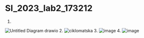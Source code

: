# SI_2023_lab2_173212
1.
![Untitled Diagram drawio](https://github.com/dsmak32/SI_2023_lab2_173212/assets/126429044/a253ef03-e31a-4312-88ff-189bee8c500e)
2.
![ciklomatska](https://github.com/dsmak32/SI_2023_lab2_173212/assets/126429044/275078f7-1eec-4aa3-8e33-f1bf0f969532)
3.
![image](https://github.com/dsmak32/SI_2023_lab2_173212/assets/126429044/e8981e04-73e4-4a93-951c-88835571c862)
4.
![image](https://github.com/dsmak32/SI_2023_lab2_173212/assets/126429044/e4ff61a3-3cb0-47af-ab72-6a07dbc927e7)

